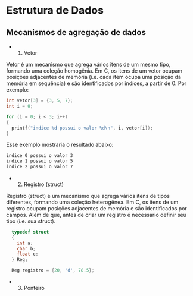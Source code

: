 # Estrutura de Dados

## Mecanismos de agregação de dados

- 1. Vetor

Vetor é um mecanismo que agrega vários itens de um mesmo tipo, formando uma coleção homogênia. Em C, os itens de um vetor ocupam posições adjacentes de memória (i.e. cada item ocupa uma posição da memória em sequência) e são identificados por indíces, a partir de 0. Por exemplo:

```c
int vetor[3] = {3, 5, 7};
int i = 0;

for (i = 0; i < 3; i++)
{
  printf("indice %d possui o valor %d\n", i, vetor[i]);
}

```

Esse exemplo mostraria o resultado abaixo:

```cmd
indice 0 possui o valor 3
indice 1 possui o valor 5
indice 2 possui o valor 7
```

- 2. Registro (struct)

Registro (struct) é um mecanismo que agrega vários itens de tipos diferentes, formando uma coleção heterogênea. Em C, os itens de um registro ocupam posições adjacentes de memória e são identificados por campos. Além de que, antes de criar um registro é necessario definir seu tipo (i.e. sua struct).

```c
  typedef struct
  {
    int a;
    char b;
    float c;
  } Reg;

  Reg registro = {20, 'd', 78.5};
  ```

- 3. Ponteiro